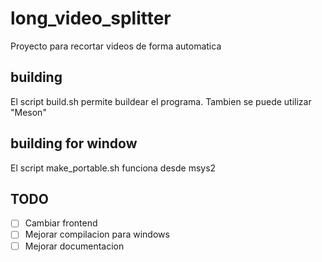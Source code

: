 # long_video_splitter

Proyecto para recortar videos de forma automatica

## building

El script build.sh permite buildear el programa. Tambien se puede utilizar "Meson"

## building for window

El script make_portable.sh funciona desde msys2

## TODO
- [ ] Cambiar frontend
- [ ] Mejorar compilacion para windows
- [ ] Mejorar documentacion
